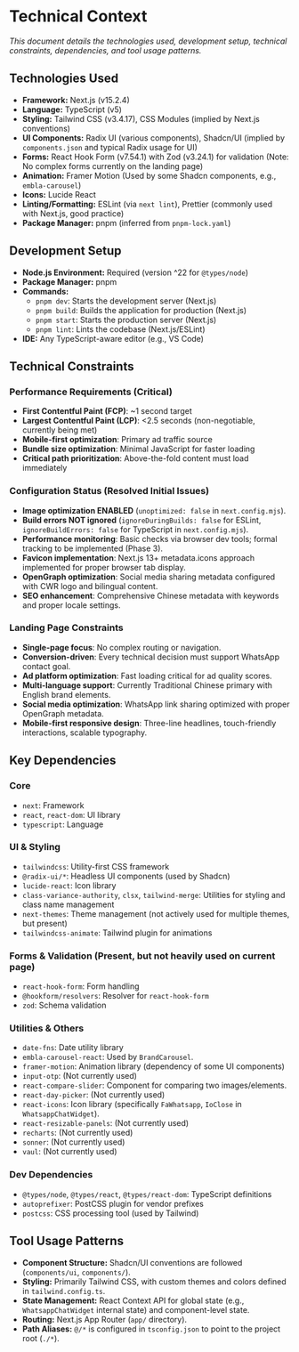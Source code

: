 # Technical Context

*This document details the technologies used, development setup, technical constraints, dependencies, and tool usage patterns.*

## Technologies Used

*   **Framework:** Next.js (v15.2.4)
*   **Language:** TypeScript (v5)
*   **Styling:** Tailwind CSS (v3.4.17), CSS Modules (implied by Next.js conventions)
*   **UI Components:** Radix UI (various components), Shadcn/UI (implied by `components.json` and typical Radix usage for UI)
*   **Forms:** React Hook Form (v7.54.1) with Zod (v3.24.1) for validation (Note: No complex forms currently on the landing page)
*   **Animation:** Framer Motion (Used by some Shadcn components, e.g., `embla-carousel`)
*   **Icons:** Lucide React
*   **Linting/Formatting:** ESLint (via `next lint`), Prettier (commonly used with Next.js, good practice)
*   **Package Manager:** pnpm (inferred from `pnpm-lock.yaml`)

## Development Setup

*   **Node.js Environment:** Required (version ^22 for `@types/node`)
*   **Package Manager:** pnpm
*   **Commands:**
    *   `pnpm dev`: Starts the development server (Next.js)
    *   `pnpm build`: Builds the application for production (Next.js)
    *   `pnpm start`: Starts the production server (Next.js)
    *   `pnpm lint`: Lints the codebase (Next.js/ESLint)
*   **IDE:** Any TypeScript-aware editor (e.g., VS Code)

## Technical Constraints

### **Performance Requirements (Critical)**
- **First Contentful Paint (FCP)**: ~1 second target
- **Largest Contentful Paint (LCP)**: <2.5 seconds (non-negotiable, currently being met)
- **Mobile-first optimization**: Primary ad traffic source
- **Bundle size optimization**: Minimal JavaScript for faster loading
- **Critical path prioritization**: Above-the-fold content must load immediately

### **Configuration Status (Resolved Initial Issues)**
- **Image optimization ENABLED** (`unoptimized: false` in `next.config.mjs`).
- **Build errors NOT ignored** (`ignoreDuringBuilds: false` for ESLint, `ignoreBuildErrors: false` for TypeScript in `next.config.mjs`).
- **Performance monitoring**: Basic checks via browser dev tools; formal tracking to be implemented (Phase 3).
- **Favicon implementation**: Next.js 13+ metadata.icons approach implemented for proper browser tab display.
- **OpenGraph optimization**: Social media sharing metadata configured with CWR logo and bilingual content.
- **SEO enhancement**: Comprehensive Chinese metadata with keywords and proper locale settings.

### **Landing Page Constraints**
- **Single-page focus**: No complex routing or navigation.
- **Conversion-driven**: Every technical decision must support WhatsApp contact goal.
- **Ad platform optimization**: Fast loading critical for ad quality scores.
- **Multi-language support**: Currently Traditional Chinese primary with English brand elements.
- **Social media optimization**: WhatsApp link sharing optimized with proper OpenGraph metadata.
- **Mobile-first responsive design**: Three-line headlines, touch-friendly interactions, scalable typography.

## Key Dependencies

### Core
*   `next`: Framework
*   `react`, `react-dom`: UI library
*   `typescript`: Language

### UI & Styling
*   `tailwindcss`: Utility-first CSS framework
*   `@radix-ui/*`: Headless UI components (used by Shadcn)
*   `lucide-react`: Icon library
*   `class-variance-authority`, `clsx`, `tailwind-merge`: Utilities for styling and class name management
*   `next-themes`: Theme management (not actively used for multiple themes, but present)
*   `tailwindcss-animate`: Tailwind plugin for animations

### Forms & Validation (Present, but not heavily used on current page)
*   `react-hook-form`: Form handling
*   `@hookform/resolvers`: Resolver for `react-hook-form`
*   `zod`: Schema validation

### Utilities & Others
*   `date-fns`: Date utility library
*   `embla-carousel-react`: Used by `BrandCarousel`.
*   `framer-motion`: Animation library (dependency of some UI components)
*   `input-otp`: (Not currently used)
*   `react-compare-slider`: Component for comparing two images/elements. 
*   `react-day-picker`: (Not currently used)
*   `react-icons`: Icon library (specifically `FaWhatsapp`, `IoClose` in `WhatsappChatWidget`).
*   `react-resizable-panels`: (Not currently used)
*   `recharts`: (Not currently used)
*   `sonner`: (Not currently used)
*   `vaul`: (Not currently used)

### Dev Dependencies
*   `@types/node`, `@types/react`, `@types/react-dom`: TypeScript definitions
*   `autoprefixer`: PostCSS plugin for vendor prefixes
*   `postcss`: CSS processing tool (used by Tailwind)

## Tool Usage Patterns

*   **Component Structure:** Shadcn/UI conventions are followed (`components/ui`, `components/`).
*   **Styling:** Primarily Tailwind CSS, with custom themes and colors defined in `tailwind.config.ts`.
*   **State Management:** React Context API for global state (e.g., `WhatsappChatWidget` internal state) and component-level state.
*   **Routing:** Next.js App Router (`app/` directory).
*   **Path Aliases:** `@/*` is configured in `tsconfig.json` to point to the project root (`./*`).